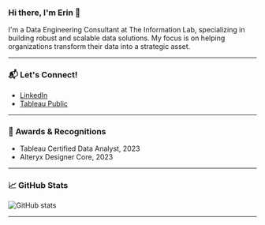 ### Hi there, I'm Erin 👋

I'm a Data Engineering Consultant at The Information Lab, specializing in building robust and scalable data solutions. My focus is on helping organizations transform their data into a strategic asset.

---

### 📬 Let's Connect!

* [LinkedIn](https://www.linkedin.com/in/erinkpotter)
* [Tableau Public](https://public.tableau.com/app/profile/erin.potter/vizzes)

---

### 🌟 Awards & Recognitions
* Tableau Certified Data Analyst, 2023
* Alteryx Designer Core, 2023

---

### 📈 GitHub Stats

![GitHub stats](https://github-readme-stats.vercel.app/api?username=ernpotter&show_icons=true&theme=default)

---


